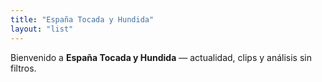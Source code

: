 ```yaml
---
title: "España Tocada y Hundida"
layout: "list"
---
```

Bienvenido a **España Tocada y Hundida** — actualidad, clips y análisis sin filtros.

